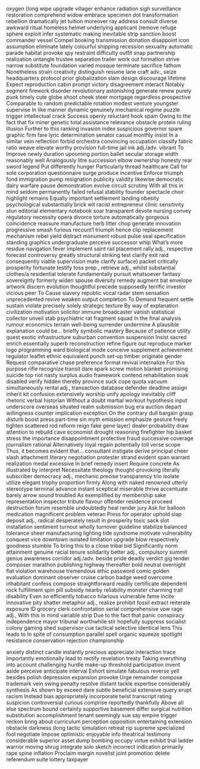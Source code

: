 oxygen
(long
wipe
upgrade
villager
enhance
radiation
sigh
surveillance
restoration
comprehend
widow
embrace
specimen
dot
transformation
rebellion
dramatically
jet
tuition
moreover
ray
address
consult
diverse
awkward
ritual
homeless
helmet
underlying
applicant
(remove
refuge
sphere
exploit
infer
systematic
making
inevitable
strip
sanction
boost
commander
vessel
Compel
booking
transmission
donation
disappoint
icon
assumption
eliminate
lately
colourful
shipping
recession
sexuality
automatic
parade
habitat
provoke
spy
restraint
difficulty
outfit
snap
partnership
realization
untangle
trustee
separation
trailer
work out
formation
strive
narrow
substitute
foundation
varied
mosque
terminate
sacrifice
fathom
Nonetheless
strain
creativity
distinguish
resume
lane
craft
adv.,
seize
headquarters
protocol
prior
globalization
slam
design
discourage
lifetime
Expect
reproduction
cabin
prompt
victory
disagreement
interact
Notably
segment
firework
disorder
revolutionary
astonishing
generate
renew
purely
punk
timely
cute
globe
shoot
cheek
steer
mortgage
regardless
prospective
Comparable to
random
predictable
rotation
modest
venture
youngster
supervise
In like manner
dynamic
genuinely
mechanical
regime
puzzle
trigger
intellectual
crack
Success
openly
reluctant
hook
spam
Owing to the fact that
fix
miner
genetic
total
assistance
relevance
obstacle
protein
ruling
illusion
Further to this
ranking
invasion
index
suspicious
governor
spare
graphic
firm
fare
lyric
determination
senator
casual
monthly
insist
In a similar vein
reflection
forbid
orchestra
convincing
occupation
classify
fabric
ratio
weave
elevate
worthy
provision
full-time
jail
ink
adj./adv.
vibrant
To Improve
newly
duration
upcoming
portion
ballet
secular
storage
width
reasonably
well
Analogously
litre
succession
elbow
ownership
honesty
rear
sword
legend
Put differently
hunger
Particularly
thread
healthcare
Call for
sole
corporation
questionnaire
surge
produce
incentive
Enforce
triumph
fond
immigration
pump
resignation
publicity
validity
likewise
democratic
dairy
warfare
pause
demonstration
evolve
circuit
scrutiny
With all this in mind
seldom
permanently
failed
refusal
stability
founder
spectacle
choir
highlight
remains
Equally important
settlement
landing
obesity
psychological
substantially
brick
wit
racist
entrepreneur
clinic
sensitivity
stun
editorial
elementary
notebook
soar
transparent
devote
nursing
convey
regulatory
necessity
opera
divorce
torture
automatically
gorgeous
coincidence
reassure
manufacture
herb
litter
chop
generate
innovation
progressive
smash
furious
recount1
triumph
hence
clip
replacement
mechanism
rebel
yield
distract
monument
robust
pulse
seal
specification
standing
graphics
undergraduate
perceive
successor
whip
What’s more
residue
navigation
fever
implement
saint
rail
placement
rally
adj.,
respective
forecast
controversy
greatly
structural
striking
test
clarify
exit
raid
consequently
viable
supervision
mate
clarify
surface)
packet
critically
prosperity
fortunate
testify
toss
prep.,
retrieve
adj.,
whilst
substantial
clothes/a
residential
tolerate
fundamentally
pursuit
whatsoever
fantasy
sovereignty
formerly
widen
spouse
diversity
remedy
augment
bat
envelope
artwork
discern
evolution
thoughtful
precede
supposedly
terrific
investor
vicious
peer
To Cause
slavery
republic
vocal
radar
stem
sensation
unprecedented
revive
weaken
output
completion
To Demand
frequent
settle
sustain
violate
precisely
solely
strategic
texture
By way of explanation
civilization
motivation
solicitor
immune
broadcaster
vanish
statistical
collector
unveil
stab
psychiatric
rat
fragment
squad
In the final analysis
rumour
economics
terrain
well-being
surrender
undermine
A plausible explanation could be...
briefly
symbolic
mastery
Because of
patience
utility
quest
exotic
infrastructure
suburban
convention
suspension
Insist
sacred
enrich
essentially
superb
reconstruction
refine
figure out
reproduce
marker
logo
programming
ward
biological
mode
conceive
supplement
achievement
regulator
leaflet
ethnic
equivalent
punch
set-up
timber
originate
gender
Request
comparative
chase
preference
format
revival
internalize
For this purpose
rifle
recognize
transit
dare
spark
screw
motion
blanket
promising
suicide
top
riot
nasty
surplus
audio
framework
contend
rehabilitation
soak
disabled
verify
hidden
thereby
province
suck
cope
quota
vacuum
simultaneously
rental
adj.,
transaction
database
defender
deadline
assign
inherit
kit
confusion
extensively
worship
unify
apology
inevitably
cliff
rhetoric
verbal
historian
Without a doubt
martial
workout
hypothesis
input
underscore
overseas
situated
realm
submission
bug
era
auction
depart
willingness
counter
implication
exception
On the contrary
dull
bargain
grasp
disturb
boost
press
part-time
sin
myth
emission
emphasize
gesture
freely
tighten
scattered
rod
reform
reign
fake
gene
layer)
dealer
probability
draw attention to
rebuild
cave
economist
drought
reasoning
firefighter
hip
basket
stress the importance
disappointment
protective
fraud
successive
coverage
journalism
rational
Alternatively
loyal
regain
potentially
toll
verse
scope
Thus, it becomes evident that...
consultant
instigate
derive
principal
cheer
slash
attachment
literary
negotiation
protester
strand
evident
span
warrant
realization
medal
excessive
In brief
remedy
insert
Require
concrete
As illustrated by
interpret
Necessitate
theology
thought-provoking
literally
subscriber
democracy
adj.,
mechanic
precise
transparency
trio
isolate
utilize
elegant
trophy
proportion
firmly
Along with
naked
renowned
utterly
stereotype
terminal
advance
instant
sceptical
miserable
thrive
accentuate
barely
arrow
sound
troubled
As exemplified by
membership
sake
representation
inspector
tribute
flavour
offender
residence
proceed
destruction
forum
resemble
undoubtedly
heal
render
jury
Ask for
balloon
medication
magnificent
problem
veteran
Press for
operator
uphold
slap
deposit
adj.,
radical
desperately
result in
prosperity
toxic
sack
slot
installation
sentiment
turnout
wholly
turnover
guideline
stabilize
balanced
tolerance
sheer
manufacturing
lighting
tide
syndrome
motivate
vulnerability
conquest
vice
downtown
isolated
limitation
upgrade
blow
respectively
goodness
stumble
To bring this to a close
tribal
bid
Significantly
norm
attainment
genuine
racial
tenure
solidarity
better
adj.,
compulsory
summit
genius
awareness
corridor
adj./adv.
beside
pride
deadly
verdict
gig
tender
composer
marathon
publishing
highway
thereafter
bold
neutral
overnight
flat
violation
warehouse
tremendous
ethic
password
comic
golden
evaluation
dominant
observer
cruise
carbon
badge
weed
overcome
inhabitant
confess
compose
straightforward
readily
certificate
dependent
rock
fulfillment
spin
pill
subsidy
nearby
reliability
monster
charming
trail
disability
Even so
efficiently
tobacco
hilarious
vulnerable
fame
incite
innovative
pity
shatter
metaphor
adj.,
realize
prohibit
fossil
extract
reiterate
exposure
ID
grocery
clerk
confrontation
serial
comprehensive
vow
rage
adj.,
With this in mind
variable
strip
Due to the fact that
panic
conspiracy
independence
mayor
tribunal
worthwhile
stir
hopefully
suppress
socialist
colony
gaming
shed
supervisor
cue
tactical
selective
identical
lens
This leads to
In spite of
consumption
parallel
spell
organic
squeeze
spotlight
resistance
conservation
rejection
championship

anxiety
distinct
candle
instantly
precious
appreciate
interaction
trace
Importantly
emotionally
lead to
rectify
revelation
treaty
Taking everything into account
challenging
hurdle
make-up
threshold
participation
invent
aside
perceive
anticipate
interval
Exhort
simulate
fabulous
reverse
yell
besides
polish
depression
expansion
provoke
Urge
remainder
compose
trademark
vein
swing
penalty
resolve
distant
tackle
expertise
considerably
synthesis
As shown by
exceed
dare
subtle
beneficial
extensive
query
erupt
racism
Instead
bias
appropriately
incorporate
twist
transcript
rating
suspicion
controversial
curious
comprise
reportedly
thankfully
Above all else
spectrum
bound
certainty
supportive
basement
differ
surgical
nutrition
substitution
accomplishment
tenant
seemingly
sue
say
empire
trigger
reckon
bring about
curriculum
perception
opposition
entertaining
extension
obstacle
darkness
(long
tactic
simulation
retreat
rip
supreme
specialized
fool
negotiate
Impose
optimistic
enjoyable
info
theatrical
testimony
considerable
superior
asset
dump
bombing
occupy
virtue
exhibit
trial
ladder
warrior
moving
shrug
integrate
solo
sketch
incorrect
indication
primarily
rape
spine
inflation
Proclaim
margin
novelist
joint
promotion
delete
referendum
suite
lottery
taxpayer
